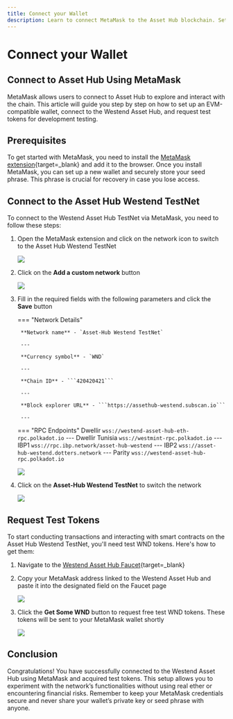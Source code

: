 ```yaml
---
title: Connect your Wallet
description: Learn to connect MetaMask to the Asset Hub blockchain. Set up your wallet, switch networks, and request test tokens for development.
---
```


# Connect your Wallet

## Connect to Asset Hub Using MetaMask

MetaMask allows users to connect to Asset Hub to explore and interact with the chain. This article will guide you step by step on how to set up an EVM-compatible wallet, connect to the Westend Asset Hub, and request test tokens for development testing.

## Prerequisites

To get started with MetaMask, you need to install the [MetaMask extension](https://metamask.io/download/){target=\_blank} and add it to the browser. Once you install MetaMask, you can set up a new wallet and securely store your seed phrase. This phrase is crucial for recovery in case you lose access.

## Connect to the Asset Hub Westend TestNet

To connect to the Westend Asset Hub TestNet via MetaMask, you need to follow these steps:

1. Open the MetaMask extension and click on the network icon to switch to the Asset Hub Westend TestNet

    ![](/images/develop/smart-contracts/evm-toolkit/connect-your-wallet/connect-your-wallet-1.webp)

2. Click on the **Add a custom network** button

    ![](/images/develop/smart-contracts/evm-toolkit/connect-your-wallet/connect-your-wallet-2.webp)

3. Fill in the required fields with the following parameters and click the **Save** button

    === "Network Details"

        **Network name** - `Asset-Hub Westend TestNet`

        ---

        **Currency symbol** - `WND`

        ---
        
        **Chain ID** - ```420420421```

        ---
        
        **Block explorer URL** - ```https://assethub-westend.subscan.io```

        ---

    === "RPC Endpoints"
        Dwellir
        ```
        wss://westend-asset-hub-eth-rpc.polkadot.io
        ```
        ---
        Dwellir Tunisia
        ```
        wss://westmint-rpc.polkadot.io
        ```
        ---
        IBP1
        ```
        wss://rpc.ibp.network/asset-hub-westend
        ```
        ---
        IBP2
        ```
        wss://asset-hub-westend.dotters.network
        ```
        ---
        Parity
        ```
        wss://westend-asset-hub-rpc.polkadot.io
        ```


    ![](/images/develop/smart-contracts/evm-toolkit/connect-your-wallet/connect-your-wallet-3.webp)

4. Click on the **Asset-Hub Westend TestNet** to switch the network

    ![](/images/develop/smart-contracts/evm-toolkit/connect-your-wallet/connect-your-wallet-4.webp)


## Request Test Tokens

To start conducting transactions and interacting with smart contracts on the Asset Hub Westend TestNet, you'll need test WND tokens. Here's how to get them:

1. Navigate to the [Westend Asset Hub Faucet](https://faucet.polkadot.io/westend?parachain=1000){target=\_blank}

2. Copy your MetaMask address linked to the Westend Asset Hub and paste it into the designated field on the Faucet page

    ![](/images/develop/smart-contracts/evm-toolkit/connect-your-wallet/connect-your-wallet-5.webp)

3. Click the **Get Some WND** button to request free test WND tokens. These tokens will be sent to your MetaMask wallet shortly

    ![](/images/develop/smart-contracts/evm-toolkit/connect-your-wallet/connect-your-wallet-6.webp)

## Conclusion

Congratulations! You have successfully connected to the Westend Asset Hub using MetaMask and acquired test tokens. This setup allows you to experiment with the network’s functionalities without using real ether or encountering financial risks. Remember to keep your MetaMask credentials secure and never share your wallet’s private key or seed phrase with anyone.